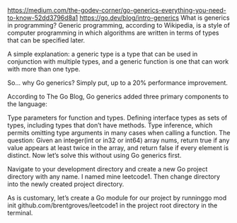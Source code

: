 https://medium.com/the-godev-corner/go-generics-everything-you-need-to-know-52dd3796d8a1
https://go.dev/blog/intro-generics
What is generics in programming?
Generic programming, according to Wikipedia, is a style of computer programming in which algorithms are written in terms of types that can be specified later.

A simple explanation: a generic type is a type that can be used in conjunction with multiple types, and a generic function is one that can work with more than one type.

So… why Go generics?
Simply put, up to a 20% performance improvement.

According to The Go Blog, Go generics added three primary components to the language:

Type parameters for function and types.
Defining interface types as sets of types, including types that don’t have methods.
Type inference, which permits omitting type arguments in many cases when calling a function.
 The question: Given an integer(int or in32 or int64) array nums, return true if any value appears at least twice in the array, and return false if every element is distinct.
 Now let’s solve this without using Go generics first.

Navigate to your development directory and create a new Go project directory with any name. I named mine leetcode1. Then change directory into the newly created project directory.

As is customary, let’s create a Go module for our project by runninggo mod init github.com/brentgroves/leetcode1 in the project root directory in the terminal.